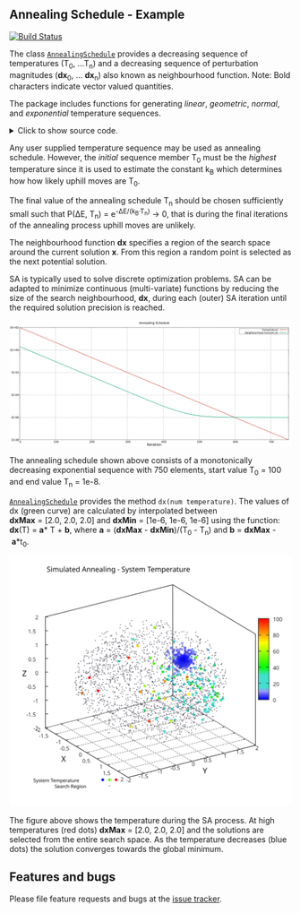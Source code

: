 ##  Annealing Schedule - Example
[![Build Status](https://travis-ci.com/simphotonics/simulated_annealing.svg?branch=main)](https://travis-ci.com/simphotonics/simulated_annealing)

The class [`AnnealingSchedule`][AnnealingSchedule] provides a
decreasing sequence of temperatures (T<sub>0</sub>,&nbsp;...T<sub>n</sub>) and a decreasing sequence
of perturbation magnitudes (**dx**<sub>0</sub>,&nbsp;... **dx**<sub>n</sub>)
also known as neighbourhood function. Note: Bold characters indicate vector valued quantities.

The package includes functions for generating
*linear*, *geometric*, *normal*, and *exponential*
temperature sequences.

<details><summary> Click to show source code.</summary>

```Dart
import 'package:simulated_annealing/simulated_annealing.dart';

void main() async {
  // The search space is assumed to be 3-dimensional with sizes [2.0, 2.0, 2.0].
  final dxMax = [2.0, 2.0, 2.0];

  // The perturbation magnitude at the end of the annealing process.
  final dxMin = [1e-6, 1e-6, 1e-6];

  // Defining an annealing schedule.
  // The initial temperature is 100, the final temperature is 1e-8.
  final schedule = AnnealingSchedule(
    exponentialSequence(100, 1e-8, n: 750),
    dxMax,
    dxMin,
  );
```
</details>

Any user supplied temperature sequence may be used as annealing schedule. However,
the *initial* sequence member T<sub>0</sub> must be the *highest* temperature
since it is used to estimate the constant k<sub>B</sub> which determines how
how likely uphill moves are T<sub>0</sub>.

The final value of the annealing schedule T<sub>n</sub> should be chosen
sufficiently small such that
P(&Delta;E, T<sub>n</sub>) = e<sup>-&Delta;E/(k<sub>B</sub>&middot;T<sub>n</sub>)</sup> -> 0,
that is during the final iterations of the annealing process uphill moves are unlikely.

The neighbourhood function **dx** specifies a region of the search space around
the current solution **x**. From this region a random point is selected as the
next potential solution.

SA is typically used to solve discrete optimization problems.
SA can be adapted to minimize continuous (multi-variate) functions by reducing the size of the
search neighbourhood, **dx**, during each (outer) SA iteration until the required solution precision
is reached.

![Annealing Schedule](plots/annealing_schedule.svg)

The annealing schedule shown above consists of a monotonically decreasing exponential sequence
with 750 elements, start value T<sub>0</sub> = 100 and end value T<sub>n</sub> = 1e-8.

[`AnnealingSchedule`][AnnealingSchedule] provides the method `dx(num temperature)`.
The values of dx (green curve) are calculated by interpolated between **dxMax**&nbsp;=&nbsp;\[2.0,&nbsp;2.0,&nbsp;2.0\]
and **dxMin**&nbsp;=&nbsp;\[1e-6,&nbsp;1e-6,&nbsp;1e-6\] using the
function: **dx**(T)&nbsp;=&nbsp;**a**\*&nbsp;T&nbsp;+&nbsp;**b**,
where **a**&nbsp;=&nbsp;(**dxMax**&nbsp;-&nbsp;**dxMin**)/(T<sub>0</sub>&nbsp;-&nbsp;T<sub>n</sub>) and **b**&nbsp;=&nbsp;**dxMax**&nbsp;-&nbsp;**a**\*t<sub>0</sub>.

![Temperature 3D](plots/temperature.svg?sanitize=true)

The figure above shows the temperature during the SA process. At high temperatures (red dots) **dxMax**&nbsp;=&nbsp;\[2.0,&nbsp;2.0,&nbsp;2.0\] and the solutions are selected from the entire search space.
As the temperature decreases (blue dots) the solution converges towards the global minimum.

## Features and bugs
Please file feature requests and bugs at the [issue tracker].

[issue tracker]: https://github.com/simphotonics/simulated_annealing/issues

[AnnealingSchedule]: https://pub.dev/documentation/simulated_annealing/latest/simulated_annealing/AnnealingSchedule-class.html
